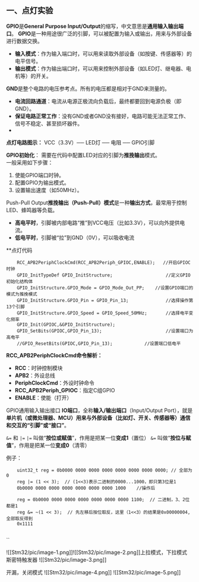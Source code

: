 ## 一、点灯实验
**GPIO**是**General Purpose Input/Output**的缩写，中文意思是**通用输入输出端口**。
**GPIO**是一种用途很广泛的引脚，可以被配置为输入或输出，用来与外部设备进行数据交换。
- **输入模式**：作为输入端口时，可以用来读取外部设备（如按键、传感器等）的电平信号。
- **输出模式**：作为输出端口时，可以用来控制外部设备（如LED灯、继电器、电机等）的开关。

**GND**是整个电路的电压参考点。所有的电压都是相对于GND来测量的。
- **电流回路通道**：电流从电源正极流向负载后，最终都要回到电源负极（即GND）。
- **保证电路正常工作**：没有GND或者GND没有接好，电路可能无法正常工作、信号不稳定、甚至损坏器件。
- 
**点灯电路图示：**
 VCC（3.3V）── LED灯 ── 电阻 ── GPIO引脚
 
**GPIO初始化**：
需要在代码中配置LED对应的引脚为**推挽输出**模式。  
一般采用如下步骤：
1. 使能GPIO端口时钟。
2. 配置GPIO为输出模式。
3. 设置输出速度（如50MHz）。

Push-Pull Output**推挽输出（Push-Pull）模式**是一种**输出方式**，最常用于控制LED、蜂鸣器等负载。
- **高电平时**，引脚被内部电路“推”到VCC电压（比如3.3V），可以向外提供电流。
- **低电平时**，引脚被“拉”到GND（0V），可以吸收电流

**点灯代码


``` 
    RCC_APB2PeriphClockCmd(RCC_APB2Periph_GPIOC,ENABLE);   //开启GPIOC时钟
	GPIO_InitTypeDef GPIO_InitStructure;					//定义GPIO初始化结构体
	GPIO_InitStructure.GPIO_Mode = GPIO_Mode_Out_PP;	//设置GPIO端口的模式为推挽模式
	GPIO_InitStructure.GPIO_Pin = GPIO_Pin_13;				//选择操作第13个引脚
	GPIO_InitStructure.GPIO_Speed = GPIO_Speed_50MHz;		//选择电平变化频率
	GPIO_Init(GPIOC,&GPIO_InitStructure);
	GPIO_SetBits(GPIOC,GPIO_Pin_13);						//设置端口为高电平
	//GPIO_ResetBits(GPIOC,GPIO_Pin_13);         	//设置端口低电平

```
**RCC_APB2PeriphClockCmd命令解析：**
- **RCC**：时钟控制模块
- **APB2**：外设总线
- **PeriphClockCmd**：外设时钟命令
- **RCC_APB2Periph_GPIOC**：指定C组GPIO
- **ENABLE**：使能（打开）



GPIO通用输入输出接口
**IO端口**，全称**输入/输出端口**（Input/Output Port），就是**单片机（或微处理器、MCU）用来与外部设备（比如灯、开关、传感器等）通信和交互的“引脚”或“接口”**。

`&=` 和 `|=`
`|=` 叫做“**按位或赋值**”，作用是把某一位**变成1**（置位）
`&=` 叫做“**按位与赋值**”，作用是把某一位**变成0**（清零）

例子：
```
	uint32_t reg = 0b0000 0000 0000 0000 0000 0000 0000 0000; // 全部为0
	reg |= (1 << 3);  // (1<<3)表示二进制的0000...1000，即只第3位是1
	0b0000 0000 0000 0000 0000 0000 0000 1000    //操作后

```



```
	reg = 0b0000 0000 0000 0000 0000 0000 0000 1100;  // 二进制，3、2位都是1
	reg &= ~(1 << 3);  // 先左移后按位取反，这里（1<<3）的结果是0x00000004,全部取反得到
	0x1111


```



















``

![[Stm32/pic/image-1.png]]![[Stm32/pic/image-2.png]]上拉模式，下拉模式
斯密特触发器
![[Stm32/pic/image-3.png]]

开漏，关闭模式
![[Stm32/pic/image-4.png]]
![[Stm32/pic/image-5.png]]
